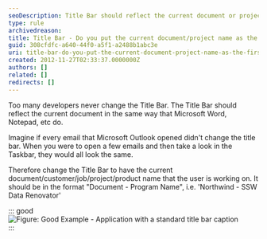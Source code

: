 ```yaml
---
seoDescription: Title Bar should reflect the current document or project name, just like Microsoft Word or Notepad, making it easier to identify open documents and projects.
type: rule
archivedreason:
title: Title Bar - Do you put the current document/project name as the first word of your title bar?
guid: 308cfdfc-a640-44f0-a5f1-a2488b1abc3e
uri: title-bar-do-you-put-the-current-document-project-name-as-the-first-word-of-your-title-bar
created: 2012-11-27T02:33:37.0000000Z
authors: []
related: []
redirects: []
---
```


Too many developers never change the Title Bar. The Title Bar should reflect the current document in the same way that Microsoft Word, Notepad, etc do.

<!--endintro-->

Imagine if every email that Microsoft Outlook opened didn't change the title bar. When you were to open a few emails and then take a look in the Taskbar, they would all look the same.

Therefore change the Title Bar to have the current document/customer/job/project/product name that the user is working on. It should be in the format "Document - Program Name", i.e. 'Northwind - SSW Data Renovator'

::: good  
![Figure: Good Example - Application with a standard title bar caption](../../assets/imgTitleBarCaption.gif)  
:::
